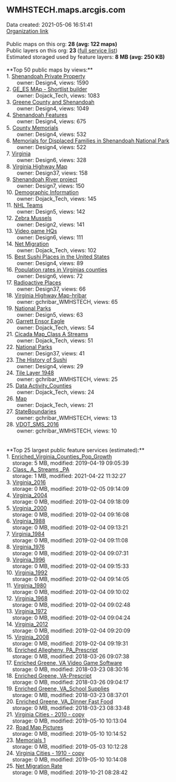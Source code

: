 <h2>WMHSTECH.maps.arcgis.com</h2> Data created: 2021-05-06 16:51:41 <br /><a target='new' href='https://WMHSTECH.maps.arcgis.com'>Organization link</a><br /><br />Public maps on this org: <b>28 (avg: 122 maps)</b><br />Public layers on this org: <b>23 </b>(<a target='new' href='https://services.arcgis.com/Q71dMJKrYksehwyw/ArcGIS/rest/services'>full service list</a>)<br />Estimated storaged used by feature layers: <b>8 MB (avg: 250 KB)</b><br /><br />**Top 50 public maps by views:**<br />  1. <a target='new' href='https://www.arcgis.com/home/item.html?id=e8d471b3632d4e23a11790e418e533e5'>Shenandoah Private Property</a> <br />  &nbsp;&nbsp;&nbsp;&nbsp; &nbsp;&nbsp;owner: Design4, views: 1590<br />  2. <a target='new' href='https://www.arcgis.com/home/item.html?id=ee22132f847549c2b38655eae3ca9f40'>GE_ES MAp - Shortlist builder</a> <br />  &nbsp;&nbsp;&nbsp;&nbsp; &nbsp;&nbsp;owner: Dojack_Tech, views: 1083<br />  3. <a target='new' href='https://www.arcgis.com/home/item.html?id=61a8b333def94524b63b58cc9d3d1b4a'>Greene County and Shenandoah</a> <br />  &nbsp;&nbsp;&nbsp;&nbsp; &nbsp;&nbsp;owner: Design4, views: 1049<br />  4. <a target='new' href='https://www.arcgis.com/home/item.html?id=21bee1edb0eb458c8de4bc798fff19ee'>Shenandoah Features</a> <br />  &nbsp;&nbsp;&nbsp;&nbsp; &nbsp;&nbsp;owner: Design4, views: 675<br />  5. <a target='new' href='https://www.arcgis.com/home/item.html?id=ff0aa2ccac6540feb738ffab7dc6a41a'>County Memorials</a> <br />  &nbsp;&nbsp;&nbsp;&nbsp; &nbsp;&nbsp;owner: Design4, views: 532<br />  6. <a target='new' href='https://www.arcgis.com/home/item.html?id=da352a76559e4f739b7a8722423a9c9c'>Memorials for Displaced Families in Shenandoah National Park</a> <br />  &nbsp;&nbsp;&nbsp;&nbsp; &nbsp;&nbsp;owner: Design4, views: 522<br />  7. <a target='new' href='https://www.arcgis.com/home/item.html?id=1cee210c7ef24140b60cbd4e5c60bf38'>Virginia</a> <br />  &nbsp;&nbsp;&nbsp;&nbsp; &nbsp;&nbsp;owner: Design6, views: 328<br />  8. <a target='new' href='https://www.arcgis.com/home/item.html?id=7bdc8735dfda4584bd10f51a400c79a1'>Virginia Highway Map</a> <br />  &nbsp;&nbsp;&nbsp;&nbsp; &nbsp;&nbsp;owner: Design37, views: 158<br />  9. <a target='new' href='https://www.arcgis.com/home/item.html?id=3e3e9cea7f1e4ccd87d223d5c9cce6da'>Shenandoah River project</a> <br />  &nbsp;&nbsp;&nbsp;&nbsp; &nbsp;&nbsp;owner: Design7, views: 150<br />  10. <a target='new' href='https://www.arcgis.com/home/item.html?id=fd82bdfe4e2946cda14fa3d67efcb739'>Demographic Information</a> <br />  &nbsp;&nbsp;&nbsp;&nbsp; &nbsp;&nbsp;owner: Dojack_Tech, views: 145<br />  11. <a target='new' href='https://www.arcgis.com/home/item.html?id=270c92fcbc4e43be8496a3bbdd721d57'>NHL Teams</a> <br />  &nbsp;&nbsp;&nbsp;&nbsp; &nbsp;&nbsp;owner: Design5, views: 142<br />  12. <a target='new' href='https://www.arcgis.com/home/item.html?id=53c79db9cc5e456b8588bd9d78244420'>Zebra Mussels</a> <br />  &nbsp;&nbsp;&nbsp;&nbsp; &nbsp;&nbsp;owner: Design2, views: 141<br />  13. <a target='new' href='https://www.arcgis.com/home/item.html?id=272487940fbc42ca95a651f0729f4350'>Video game HQs</a> <br />  &nbsp;&nbsp;&nbsp;&nbsp; &nbsp;&nbsp;owner: Design6, views: 111<br />  14. <a target='new' href='https://www.arcgis.com/home/item.html?id=716be4badbf049dfaad0d02fcad35cda'>Net Migration</a> <br />  &nbsp;&nbsp;&nbsp;&nbsp; &nbsp;&nbsp;owner: Dojack_Tech, views: 102<br />  15. <a target='new' href='https://www.arcgis.com/home/item.html?id=f965d98c6605480998d5dd65ebed4347'>Best Sushi  Places in the United States</a> <br />  &nbsp;&nbsp;&nbsp;&nbsp; &nbsp;&nbsp;owner: Design4, views: 89<br />  16. <a target='new' href='https://www.arcgis.com/home/item.html?id=6428310b3f304ef3b116dd15c25017ce'>Population rates in Virginias counties</a> <br />  &nbsp;&nbsp;&nbsp;&nbsp; &nbsp;&nbsp;owner: Design6, views: 72<br />  17. <a target='new' href='https://www.arcgis.com/home/item.html?id=034288e4b2bb4c94a1f19870277b2fe5'>Radioactive Places</a> <br />  &nbsp;&nbsp;&nbsp;&nbsp; &nbsp;&nbsp;owner: Design37, views: 66<br />  18. <a target='new' href='https://www.arcgis.com/home/item.html?id=787912f891aa4dc68ac4512f52dbca40'>Virginia Highway Map-hribar</a> <br />  &nbsp;&nbsp;&nbsp;&nbsp; &nbsp;&nbsp;owner: gchribar_WMHSTECH, views: 65<br />  19. <a target='new' href='https://www.arcgis.com/home/item.html?id=82228d349fea4b218615a361f6e48fed'>National Parks</a> <br />  &nbsp;&nbsp;&nbsp;&nbsp; &nbsp;&nbsp;owner: Design5, views: 63<br />  20. <a target='new' href='https://www.arcgis.com/home/item.html?id=1be2119b5dd3417ab47e28bd0d5afdb9'>Garrett Ensor Eagle</a> <br />  &nbsp;&nbsp;&nbsp;&nbsp; &nbsp;&nbsp;owner: Dojack_Tech, views: 54<br />  21. <a target='new' href='https://www.arcgis.com/home/item.html?id=f3cdcbe025594d308cf628b884a1f1c7'>Cicada Map_Class A Streams</a> <br />  &nbsp;&nbsp;&nbsp;&nbsp; &nbsp;&nbsp;owner: Dojack_Tech, views: 51<br />  22. <a target='new' href='https://www.arcgis.com/home/item.html?id=21002ba040c442eabc8c48a6be640e36'>National Parks</a> <br />  &nbsp;&nbsp;&nbsp;&nbsp; &nbsp;&nbsp;owner: Design37, views: 41<br />  23. <a target='new' href='https://www.arcgis.com/home/item.html?id=7cfafd0fdc16463386f176521b74b4f9'>The History of Sushi</a> <br />  &nbsp;&nbsp;&nbsp;&nbsp; &nbsp;&nbsp;owner: Design4, views: 29<br />  24. <a target='new' href='https://www.arcgis.com/home/item.html?id=661a1b0248164c32944631142f9bb16d'>Tile Layer 1948</a> <br />  &nbsp;&nbsp;&nbsp;&nbsp; &nbsp;&nbsp;owner: gchribar_WMHSTECH, views: 25<br />  25. <a target='new' href='https://www.arcgis.com/home/item.html?id=8def2376379a4a029fa11f4a554a0a89'>Data Activity_Counties</a> <br />  &nbsp;&nbsp;&nbsp;&nbsp; &nbsp;&nbsp;owner: Dojack_Tech, views: 24<br />  26. <a target='new' href='https://www.arcgis.com/home/item.html?id=16f847d58eb94d6f97060d663b8ff4a3'>Map</a> <br />  &nbsp;&nbsp;&nbsp;&nbsp; &nbsp;&nbsp;owner: Dojack_Tech, views: 21<br />  27. <a target='new' href='https://www.arcgis.com/home/item.html?id=aeeb84b0ef014babb9588c1dce050747'>StateBoundaries</a> <br />  &nbsp;&nbsp;&nbsp;&nbsp; &nbsp;&nbsp;owner: gchribar_WMHSTECH, views: 13<br />  28. <a target='new' href='https://www.arcgis.com/home/item.html?id=905400e6090d4701969d9edcd4c1dee3'>VDOT_SMS_2016</a> <br />  &nbsp;&nbsp;&nbsp;&nbsp; &nbsp;&nbsp;owner: gchribar_WMHSTECH, views: 10<br /><br /><br />**Top 25 largest public feature services (estimated):**<br /> 1. <a target='new' href='https://www.arcgis.com/home/item.html?id=2915f20e2f664e21b5d2eb0e4802f991'>Enriched_Virginia_Counties_Pop_Growth</a><br /> &nbsp;&nbsp;&nbsp;&nbsp;storage: 5 MB, modified: 2019-04-19 09:05:39<br /> 2. <a target='new' href='https://www.arcgis.com/home/item.html?id=dde517bbe1ba425986a1531951a361b1'>Class_ A_ Streams _PA</a><br /> &nbsp;&nbsp;&nbsp;&nbsp;storage: 1 MB, modified: 2021-04-22 11:32:27<br /> 3. <a target='new' href='https://www.arcgis.com/home/item.html?id=50657e632664489d98029f1d25155f2c'>Virginia_2016</a><br /> &nbsp;&nbsp;&nbsp;&nbsp;storage: 0 MB, modified: 2019-02-05 09:14:09<br /> 4. <a target='new' href='https://www.arcgis.com/home/item.html?id=26cffb2943614162ae24c2dd7aaf4e59'>Virginia_2004</a><br /> &nbsp;&nbsp;&nbsp;&nbsp;storage: 0 MB, modified: 2019-02-04 09:18:09<br /> 5. <a target='new' href='https://www.arcgis.com/home/item.html?id=522f8c0d7648458ca0b4cae81193cfe0'>Virginia_2000</a><br /> &nbsp;&nbsp;&nbsp;&nbsp;storage: 0 MB, modified: 2019-02-04 09:16:08<br /> 6. <a target='new' href='https://www.arcgis.com/home/item.html?id=1661179f8e77419ea4224be743801ad1'>Virginia_1988</a><br /> &nbsp;&nbsp;&nbsp;&nbsp;storage: 0 MB, modified: 2019-02-04 09:13:21<br /> 7. <a target='new' href='https://www.arcgis.com/home/item.html?id=3a962d481c014f848677fe1297c2d475'>Virginia_1984</a><br /> &nbsp;&nbsp;&nbsp;&nbsp;storage: 0 MB, modified: 2019-02-04 09:11:08<br /> 8. <a target='new' href='https://www.arcgis.com/home/item.html?id=88a83fbd71f648dc880c223a27822261'>Virginia_1976</a><br /> &nbsp;&nbsp;&nbsp;&nbsp;storage: 0 MB, modified: 2019-02-04 09:07:31<br /> 9. <a target='new' href='https://www.arcgis.com/home/item.html?id=1326649e58544b9eaf345a4ba4e5dc3f'>Virginia_1996</a><br /> &nbsp;&nbsp;&nbsp;&nbsp;storage: 0 MB, modified: 2019-02-04 09:15:33<br /> 10. <a target='new' href='https://www.arcgis.com/home/item.html?id=3f1e16a1fe804b679a421cbdf77bd669'>Virginia_1992</a><br /> &nbsp;&nbsp;&nbsp;&nbsp;storage: 0 MB, modified: 2019-02-04 09:14:05<br /> 11. <a target='new' href='https://www.arcgis.com/home/item.html?id=63dd0c8f1b7a42b2a865ea82fbd9bc4b'>Virginia_1980</a><br /> &nbsp;&nbsp;&nbsp;&nbsp;storage: 0 MB, modified: 2019-02-04 09:10:02<br /> 12. <a target='new' href='https://www.arcgis.com/home/item.html?id=9c2040642c33493f941e3a8e38a02572'>Virginia_1968</a><br /> &nbsp;&nbsp;&nbsp;&nbsp;storage: 0 MB, modified: 2019-02-04 09:02:48<br /> 13. <a target='new' href='https://www.arcgis.com/home/item.html?id=0aade4d8a7654f58a5e5a19aa8bd1a7a'>Virginia_1972</a><br /> &nbsp;&nbsp;&nbsp;&nbsp;storage: 0 MB, modified: 2019-02-04 09:04:24<br /> 14. <a target='new' href='https://www.arcgis.com/home/item.html?id=37946361279b4397a8952653ac4d5e51'>Virginia_2012</a><br /> &nbsp;&nbsp;&nbsp;&nbsp;storage: 0 MB, modified: 2019-02-04 09:20:09<br /> 15. <a target='new' href='https://www.arcgis.com/home/item.html?id=f2f0933104904b8799586555ab5906d0'>Virginia_2008</a><br /> &nbsp;&nbsp;&nbsp;&nbsp;storage: 0 MB, modified: 2019-02-04 09:19:31<br /> 16. <a target='new' href='https://www.arcgis.com/home/item.html?id=cb886e4a7b0240829ea28e98fa915dc9'>Enriched Allegheny, PA_Prescript</a><br /> &nbsp;&nbsp;&nbsp;&nbsp;storage: 0 MB, modified: 2018-03-26 09:07:38<br /> 17. <a target='new' href='https://www.arcgis.com/home/item.html?id=f57685acc2fe449796ed14a70375c3d7'>Enriched Greene, VA Video Game Software</a><br /> &nbsp;&nbsp;&nbsp;&nbsp;storage: 0 MB, modified: 2018-03-23 08:30:16<br /> 18. <a target='new' href='https://www.arcgis.com/home/item.html?id=92cb9e31727b49e8b6a28e56f3ff333e'>Enriched Greene, VA-Prescript</a><br /> &nbsp;&nbsp;&nbsp;&nbsp;storage: 0 MB, modified: 2018-03-26 09:04:17<br /> 19. <a target='new' href='https://www.arcgis.com/home/item.html?id=82ea8105e9fd4c719c8e93a16adbbdfa'>Enriched Greene, VA_School Supplies</a><br /> &nbsp;&nbsp;&nbsp;&nbsp;storage: 0 MB, modified: 2018-03-23 08:37:01<br /> 20. <a target='new' href='https://www.arcgis.com/home/item.html?id=3144250b9cb249aaaf856a242011146b'>Enriched Greene, VA_Dinner Fast Food</a><br /> &nbsp;&nbsp;&nbsp;&nbsp;storage: 0 MB, modified: 2018-03-23 08:33:48<br /> 21. <a target='new' href='https://www.arcgis.com/home/item.html?id=3c6c026bc89d45cfae6370c79671dc7c'>Virginia Cities - 2010 - copy</a><br /> &nbsp;&nbsp;&nbsp;&nbsp;storage: 0 MB, modified: 2019-05-10 10:13:04<br /> 22. <a target='new' href='https://www.arcgis.com/home/item.html?id=8adb34736c1446dd84503bc8bf20e572'>Road Map Pictures</a><br /> &nbsp;&nbsp;&nbsp;&nbsp;storage: 0 MB, modified: 2019-05-10 10:14:52<br /> 23. <a target='new' href='https://www.arcgis.com/home/item.html?id=648b1f708e774eae8a899c62c6323c0f'>Memorials 1</a><br /> &nbsp;&nbsp;&nbsp;&nbsp;storage: 0 MB, modified: 2019-05-03 10:12:28<br /> 24. <a target='new' href='https://www.arcgis.com/home/item.html?id=6cfe016503124090a0b1cce419914b45'>Virginia Cities - 1910 - copy</a><br /> &nbsp;&nbsp;&nbsp;&nbsp;storage: 0 MB, modified: 2019-05-10 10:14:08<br /> 25. <a target='new' href='https://www.arcgis.com/home/item.html?id=dffa71cad87948c39334f6bc6fb77e3d'>Net Migration Rate</a><br /> &nbsp;&nbsp;&nbsp;&nbsp;storage: 0 MB, modified: 2019-10-21 08:28:42<br />